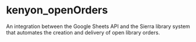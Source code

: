 # kenyon_openOrders
An integration between the Google Sheets API and the Sierra library system that automates the creation and delivery of open library orders.
